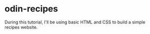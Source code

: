 # odin-recipes

During this tutorial, I'll be using basic HTML and CSS to build a simple recipes website.